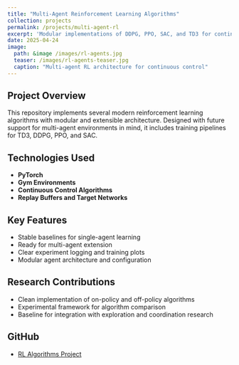 ```yaml
---
title: "Multi-Agent Reinforcement Learning Algorithms"
collection: projects
permalink: /projects/multi-agent-rl
excerpt: 'Modular implementations of DDPG, PPO, SAC, and TD3 for continuous control environments, designed to support multi-agent extensions.'
date: 2025-04-24
image: 
  path: &image /images/rl-agents.jpg
  teaser: /images/rl-agents-teaser.jpg
  caption: "Multi-agent RL architecture for continuous control"
---
```


## Project Overview
This repository implements several modern reinforcement learning algorithms with modular and extensible architecture. Designed with future support for multi-agent environments in mind, it includes training pipelines for TD3, DDPG, PPO, and SAC.

## Technologies Used
- **PyTorch**
- **Gym Environments**
- **Continuous Control Algorithms**
- **Replay Buffers and Target Networks**

## Key Features
- Stable baselines for single-agent learning
- Ready for multi-agent extension
- Clear experiment logging and training plots
- Modular agent architecture and configuration

## Research Contributions
- Clean implementation of on-policy and off-policy algorithms
- Experimental framework for algorithm comparison
- Baseline for integration with exploration and coordination research

## GitHub
- [RL Algorithms Project](https://github.com/Ajinkya-Bhandare/rl_project)
